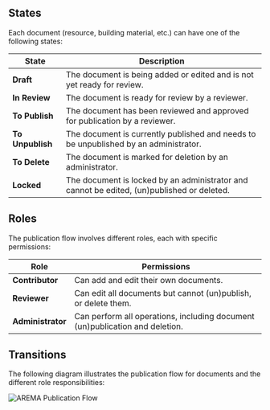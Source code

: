 ## States

Each document (resource, building material, etc.) can have one of the following states:

| State            | Description                                                                                |
| ---------------- | ------------------------------------------------------------------------------------------ |
| **Draft**        | The document is being added or edited and is not yet ready for review.                     |
| **In Review**    | The document is ready for review by a reviewer.                                            |
| **To Publish**   | The document has been reviewed and approved for publication by a reviewer.                 |
| **To Unpublish** | The document is currently published and needs to be unpublished by an administrator.       |
| **To Delete**    | The document is marked for deletion by an administrator.                                   |
| **Locked**       | The document is locked by an administrator and cannot be edited, (un)published or deleted. |

## Roles

The publication flow involves different roles, each with specific permissions:

| Role              | Permissions                                                                  |
| ----------------- | ---------------------------------------------------------------------------- |
| **Contributor**   | Can add and edit their own documents.                                        |
| **Reviewer**      | Can edit all documents but cannot (un)publish, or delete them.               |
| **Administrator** | Can perform all operations, including document (un)publication and deletion. |

## Transitions

The following diagram illustrates the publication flow for documents and the different role responsibilities:

![AREMA Publication Flow](images/arema-publication-flow.png 'AREMA Publication Flow')
